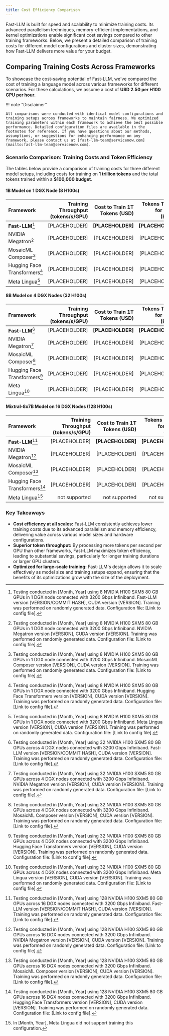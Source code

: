 ```yaml
---
title: Cost Efficiency Comparison
---
```


Fast-LLM is built for speed and scalability to minimize training costs. Its advanced parallelism techniques, memory-efficient implementations, and kernel optimizations enable significant cost savings compared to other training frameworks. Below, we present a detailed comparison of training costs for different model configurations and cluster sizes, demonstrating how Fast-LLM delivers more value for your budget.

## Comparing Training Costs Across Frameworks

To showcase the cost-saving potential of Fast-LLM, we've compared the cost of training a language model across various frameworks for different scenarios. For these calculations, we assume a cost of **USD 2.50 per H100 GPU per hour**.

!!! note "Disclaimer"

    All comparisons were conducted with identical model configurations and training setups across frameworks to maintain fairness. We optimized training parameters within each framework to achieve the best possible performance. Detailed configuration files are available in the footnotes for reference. If you have questions about our methods, assumptions, or suggestions for enhancing performance on any framework, please contact us at [fast-llm-team@servicenow.com](mailto:fast-llm-team@servicenow.com).

### Scenario Comparison: Training Costs and Token Efficiency

The tables below provide a comparison of training costs for three different model setups, including costs for training on **1 trillion tokens** and the total tokens trained within a **$100,000 budget**.

#### 1B Model on 1 DGX Node (8 H100s)

| Framework                                  | Training Throughput (tokens/s/GPU) | Cost to Train 1T Tokens (USD)  | Tokens Trained for $100k (Billion)  |
|:-------------------------------------------|-----------------------------------:|-------------------------------:|------------------------------------:|
| **Fast-LLM**[^fast-llm-1b]                 | [PLACEHOLDER]                      | **[PLACEHOLDER]**              | **[PLACEHOLDER]**                   |
| NVIDIA Megatron[^megatron-1b]              | [PLACEHOLDER]                      | [PLACEHOLDER]                  | [PLACEHOLDER]                       |
| MosaicML Composer[^mosaic-1b]              | [PLACEHOLDER]                      | [PLACEHOLDER]                  | [PLACEHOLDER]                       |
| Hugging Face Transformers[^huggingface-1b] | [PLACEHOLDER]                      | [PLACEHOLDER]                  | [PLACEHOLDER]                       |
| Meta Lingua[^metaligua-1b]                 | [PLACEHOLDER]                      | [PLACEHOLDER]                  | [PLACEHOLDER]                       |

#### 8B Model on 4 DGX Nodes (32 H100s)

| Framework                                  | Training Throughput (tokens/s/GPU) | Cost to Train 1T Tokens (USD)  | Tokens Trained for $100k (Billion)  |
|:-------------------------------------------|-----------------------------------:|-------------------------------:|------------------------------------:|
| **Fast-LLM**[^fast-llm-8b]                 | [PLACEHOLDER]                      | **[PLACEHOLDER]**              | **[PLACEHOLDER]**                   |
| NVIDIA Megatron[^megatron-8b]              | [PLACEHOLDER]                      | [PLACEHOLDER]                  | [PLACEHOLDER]                       |
| MosaicML Composer[^mosaic-8b]              | [PLACEHOLDER]                      | [PLACEHOLDER]                  | [PLACEHOLDER]                       |
| Hugging Face Transformers[^huggingface-8b] | [PLACEHOLDER]                      | [PLACEHOLDER]                  | [PLACEHOLDER]                       |
| Meta Lingua[^metaligua-8b]                 | [PLACEHOLDER]                      | [PLACEHOLDER]                  | [PLACEHOLDER]                       |

#### Mixtral-8x7B Model on 16 DGX Nodes (128 H100s)

| Framework                                       | Training Throughput (tokens/s/GPU) | Cost to Train 1T Tokens (USD)  | Tokens Trained for $100k (Billion)  |
|:------------------------------------------------|-----------------------------------:|-------------------------------:|------------------------------------:|
| **Fast-LLM**[^fast-llm-mixtral]                 | [PLACEHOLDER]                      | **[PLACEHOLDER]**              | **[PLACEHOLDER]**                   |
| NVIDIA Megatron[^megatron-mixtral]              | [PLACEHOLDER]                      | [PLACEHOLDER]                  | [PLACEHOLDER]                       |
| MosaicML Composer[^mosaic-mixtral]              | [PLACEHOLDER]                      | [PLACEHOLDER]                  | [PLACEHOLDER]                       |
| Hugging Face Transformers[^huggingface-mixtral] | [PLACEHOLDER]                      | [PLACEHOLDER]                  | [PLACEHOLDER]                       |
| Meta Lingua[^metaligua-mixtral]                 | not supported                      | not supported                  | not supported                       |

### Key Takeaways

-   **Cost efficiency at all scales:** Fast-LLM consistently achieves lower training costs due to its advanced parallelism and memory efficiency, delivering value across various model sizes and hardware configurations.
-   **Superior token throughput:** By processing more tokens per second per GPU than other frameworks, Fast-LLM maximizes token efficiency, leading to substantial savings, particularly for longer training durations or larger GPU clusters.
-   **Optimized for large-scale training:** Fast-LLM's design allows it to scale effectively as model size and training setups expand, ensuring that the benefits of its optimizations grow with the size of the deployment.

[^fast-llm-1b]:
    Testing conducted in [Month, Year] using 8 NVIDIA H100 SXM5 80 GB GPUs in 1 DGX node connected with 3200 Gbps Infiniband. Fast-LLM version [VERSION/COMMIT HASH], CUDA version [VERSION]. Training was performed on randomly generated data. Configuration file: [Link to config file].

[^megatron-1b]:
    Testing conducted in [Month, Year] using 8 NVIDIA H100 SXM5 80 GB GPUs in 1 DGX node connected with 3200 Gbps Infiniband. NVIDIA Megatron version [VERSION], CUDA version [VERSION]. Training was performed on randomly generated data. Configuration file: [Link to config file].

[^mosaic-1b]:
    Testing conducted in [Month, Year] using 8 NVIDIA H100 SXM5 80 GB GPUs in 1 DGX node connected with 3200 Gbps Infiniband. MosaicML Composer version [VERSION], CUDA version [VERSION]. Training was performed on randomly generated data. Configuration file: [Link to config file].

[^huggingface-1b]:
    Testing conducted in [Month, Year] using 8 NVIDIA H100 SXM5 80 GB GPUs in 1 DGX node connected with 3200 Gbps Infiniband. Hugging Face Transformers version [VERSION], CUDA version [VERSION]. Training was performed on randomly generated data. Configuration file: [Link to config file].

[^metaligua-1b]:
    Testing conducted in [Month, Year] using 8 NVIDIA H100 SXM5 80 GB GPUs in 1 DGX node connected with 3200 Gbps Infiniband. Meta Lingua version [VERSION], CUDA version [VERSION]. Training was performed on randomly generated data. Configuration file: [Link to config file].

[^fast-llm-8b]:
    Testing conducted in [Month, Year] using 32 NVIDIA H100 SXM5 80 GB GPUs across 4 DGX nodes connected with 3200 Gbps Infiniband. Fast-LLM version [VERSION/COMMIT HASH], CUDA version [VERSION]. Training was performed on randomly generated data. Configuration file: [Link to config file].

[^megatron-8b]:
    Testing conducted in [Month, Year] using 32 NVIDIA H100 SXM5 80 GB GPUs across 4 DGX nodes connected with 3200 Gbps Infiniband. NVIDIA Megatron version [VERSION], CUDA version [VERSION]. Training was performed on randomly generated data. Configuration file: [Link to config file].

[^mosaic-8b]:
    Testing conducted in [Month, Year] using 32 NVIDIA H100 SXM5 80 GB GPUs across 4 DGX nodes connected with 3200 Gbps Infiniband. MosaicML Composer version [VERSION], CUDA version [VERSION]. Training was performed on randomly generated data. Configuration file: [Link to config file].

[^huggingface-8b]:
    Testing conducted in [Month, Year] using 32 NVIDIA H100 SXM5 80 GB GPUs across 4 DGX nodes connected with 3200 Gbps Infiniband. Hugging Face Transformers version [VERSION], CUDA version [VERSION]. Training was performed on randomly generated data. Configuration file: [Link to config file].

[^metaligua-8b]:
    Testing conducted in [Month, Year] using 32 NVIDIA H100 SXM5 80 GB GPUs across 4 DGX nodes connected with 3200 Gbps Infiniband. Meta Lingua version [VERSION], CUDA version [VERSION]. Training was performed on randomly generated data. Configuration file: [Link to config file].

[^fast-llm-mixtral]:
    Testing conducted in [Month, Year] using 128 NVIDIA H100 SXM5 80 GB GPUs across 16 DGX nodes connected with 3200 Gbps Infiniband. Fast-LLM version [VERSION/COMMIT HASH], CUDA version [VERSION]. Training was performed on randomly generated data. Configuration file: [Link to config file].

[^megatron-mixtral]:
    Testing conducted in [Month, Year] using 128 NVIDIA H100 SXM5 80 GB GPUs across 16 DGX nodes connected with 3200 Gbps Infiniband. NVIDIA Megatron version [VERSION], CUDA version [VERSION]. Training was performed on randomly generated data. Configuration file: [Link to config file].

[^mosaic-mixtral]:
    Testing conducted in [Month, Year] using 128 NVIDIA H100 SXM5 80 GB GPUs across 16 DGX nodes connected with 3200 Gbps Infiniband. MosaicML Composer version [VERSION], CUDA version [VERSION]. Training was performed on randomly generated data. Configuration file: [Link to config file].

[^huggingface-mixtral]:
    Testing conducted in [Month, Year] using 128 NVIDIA H100 SXM5 80 GB GPUs across 16 DGX nodes connected with 3200 Gbps Infiniband. Hugging Face Transformers version [VERSION], CUDA version [VERSION]. Training was performed on randomly generated data. Configuration file: [Link to config file].

[^metaligua-mixtral]:
    In [Month, Year], Meta Lingua did not support training this configuration.
